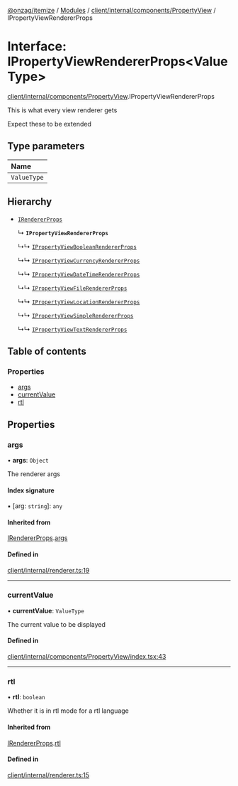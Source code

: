 [@onzag/itemize](../README.md) / [Modules](../modules.md) / [client/internal/components/PropertyView](../modules/client_internal_components_PropertyView.md) / IPropertyViewRendererProps

# Interface: IPropertyViewRendererProps<ValueType\>

[client/internal/components/PropertyView](../modules/client_internal_components_PropertyView.md).IPropertyViewRendererProps

This is what every view renderer gets

Expect these to be extended

## Type parameters

| Name |
| :------ |
| `ValueType` |

## Hierarchy

- [`IRendererProps`](client_internal_renderer.IRendererProps.md)

  ↳ **`IPropertyViewRendererProps`**

  ↳↳ [`IPropertyViewBooleanRendererProps`](client_internal_components_PropertyView_PropertyViewBoolean.IPropertyViewBooleanRendererProps.md)

  ↳↳ [`IPropertyViewCurrencyRendererProps`](client_internal_components_PropertyView_PropertyViewCurrency.IPropertyViewCurrencyRendererProps.md)

  ↳↳ [`IPropertyViewDateTimeRendererProps`](client_internal_components_PropertyView_PropertyViewDateTime.IPropertyViewDateTimeRendererProps.md)

  ↳↳ [`IPropertyViewFileRendererProps`](client_internal_components_PropertyView_PropertyViewFile.IPropertyViewFileRendererProps.md)

  ↳↳ [`IPropertyViewLocationRendererProps`](client_internal_components_PropertyView_PropertyViewLocation.IPropertyViewLocationRendererProps.md)

  ↳↳ [`IPropertyViewSimpleRendererProps`](client_internal_components_PropertyView_PropertyViewSimple.IPropertyViewSimpleRendererProps.md)

  ↳↳ [`IPropertyViewTextRendererProps`](client_internal_components_PropertyView_PropertyViewText.IPropertyViewTextRendererProps.md)

## Table of contents

### Properties

- [args](client_internal_components_PropertyView.IPropertyViewRendererProps.md#args)
- [currentValue](client_internal_components_PropertyView.IPropertyViewRendererProps.md#currentvalue)
- [rtl](client_internal_components_PropertyView.IPropertyViewRendererProps.md#rtl)

## Properties

### args

• **args**: `Object`

The renderer args

#### Index signature

▪ [arg: `string`]: `any`

#### Inherited from

[IRendererProps](client_internal_renderer.IRendererProps.md).[args](client_internal_renderer.IRendererProps.md#args)

#### Defined in

[client/internal/renderer.ts:19](https://github.com/onzag/itemize/blob/5c2808d3/client/internal/renderer.ts#L19)

___

### currentValue

• **currentValue**: `ValueType`

The current value to be displayed

#### Defined in

[client/internal/components/PropertyView/index.tsx:43](https://github.com/onzag/itemize/blob/5c2808d3/client/internal/components/PropertyView/index.tsx#L43)

___

### rtl

• **rtl**: `boolean`

Whether it is in rtl mode for a rtl language

#### Inherited from

[IRendererProps](client_internal_renderer.IRendererProps.md).[rtl](client_internal_renderer.IRendererProps.md#rtl)

#### Defined in

[client/internal/renderer.ts:15](https://github.com/onzag/itemize/blob/5c2808d3/client/internal/renderer.ts#L15)
